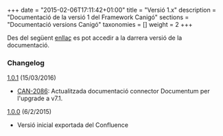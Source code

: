 +++
date        = "2015-02-06T17:11:42+01:00"
title       = "Versió 1.x"
description = "Documentació de la versió 1 del Framework Canigó"
sections    = "Documentació versions Canigó"
taxonomies  = []
weight 		= 2
+++

Des del següent [enllaç](http://cs-canigo.github.io/docs-canigo-v1/) es pot accedir a la darrera versió de la documentació.

### Changelog

[1.0.1](https://github.com/cs-canigo/docs.canigo1.cs-canigo.github.io/archive/1.0.1.zip) (15/03/2016)

- [CAN-2086](http://cstd.ctti.gencat.cat/jiracstd/browse/CAN-2086): Actualitzada documentació connector Documentum per l'upgrade a v7.1.

[1.0.0](https://github.com/cs-canigo/docs.canigo1.cs-canigo.github.io/archive/1.0.0.zip) (6/2/2015)

- Versió inicial exportada del Confluence
